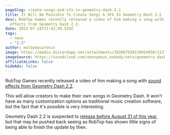 ```yaml
---
pageSlug: create-songs-and-sfx-in-geometry-dash-2-2
title: It Will Be Possible To Create Songs & SFX In Geometry Dash 2.2
desc: RobTop Games recently released a video of him making a song with sound
  effects from Geometry Dash 2.2.
date: 2023-07-24T23:43:50.539Z
tags:
  - news
  - "2.2"
author: moldymacaronix
image: https://media.discordapp.net/attachments/392087938239954950/1133183795546304633/IMG_0868.jpg
imageSource: https://soundcloud.com/anonymous_nobody/sets/geometry-dash-music
affiliateLinks: false
hideAds: false
---
```

RobTop Games recently released a video of him making a song with [sound effects from Geometry Dash 2.2](/posts/final-geometry-dash-2-2-sneak-peek-released-by-robtop-games/).

This will allow creators to make their own songs in Geometry Dash. It won't have as many customization options as traditional music creation software, but the fact that it's possible is very interesting.

Geometry Dash 2.2 is suspected to [release before August 31 of this year](/posts/robtop-confirms-third-and-final-geometry-dash-2-2-release-date/), but that may be pushed back seeing as RobTop has shown little signs of being able to finish the update by then.